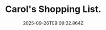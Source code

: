 ---
title: Carol's Shopping List.
date: 2025-09-26T09:09:32.864Z
tags:
  - First-Things-First
categories:
  - 新概念
description: 记得填写描述内容哦~~~
---